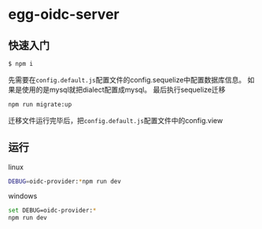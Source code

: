 # egg-oidc-server


## 快速入门


```bash
$ npm i
```

先需要在`config.default.js`配置文件的config.sequelize中配置数据库信息。
如果是使用的是mysql就把dialect配置成mysql。
最后执行sequelize迁移
```bash
npm run migrate:up
```

迁移文件运行完毕后，把`config.default.js`配置文件中的config.view



## 运行

linux 

```bash
DEBUG=oidc-provider:*npm run dev
```

windows 

```bash
set DEBUG=oidc-provider:*
npm run dev
```
